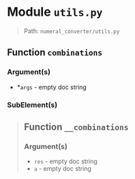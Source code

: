 # Module `utils.py`
> Path: `numeral_converter/utils.py`
## Function  `combinations`
### Argument(s)
+ *`args` - empty doc string
### SubElement(s)
 > ## Function  `__combinations`
 > ### Argument(s)
 > + `res` - empty doc string
 > + `a` - empty doc string